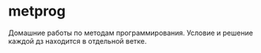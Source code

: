 # metprog
Домашние работы по методам программирования. Условие и решение каждой дз находится в отдельной ветке.
